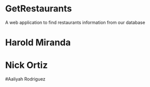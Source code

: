 # GetRestaurants

A web application to find restaurants information from our database

# Harold Miranda

# Nick Ortiz

#Aaliyah Rodriguez